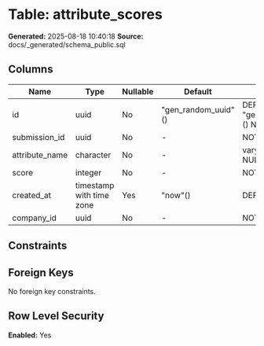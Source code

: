 ﻿# Table: attribute_scores

**Generated:** 2025-08-18 10:40:18
**Source:** docs/_generated/schema_public.sql

## Columns

| Name | Type | Nullable | Default | Notes |
|------|------|----------|---------|-------|
| id | uuid | No | "gen_random_uuid"() | DEFAULT "gen_random_uuid"() NOT NULL |
| submission_id | uuid | No | - | NOT NULL |
| attribute_name | character | No | - | varying(100) NOT NULL |
| score | integer | No | - | NOT NULL |
| created_at | timestamp with time zone | Yes | "now"() | DEFAULT "now"() |
| company_id | uuid | No | - | NOT NULL |


## Constraints



## Foreign Keys

No foreign key constraints.


## Row Level Security

**Enabled:** Yes


